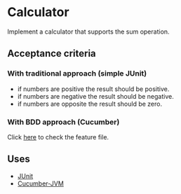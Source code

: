 # Calculator

Implement a calculator that supports the sum operation.

## Acceptance criteria

### With traditional approach (simple JUnit)

* if numbers are positive the result should be positive.
* if numbers are negative the result should be negative.
* if numbers are opposite the result should be zero.

### With BDD approach (Cucumber)
 
 Click [here](../../../resources/workshop/Calculator.feature) to check the feature file.

## Uses

* [JUnit](https://junit.org/junit4/)
* [Cucumber-JVM](https://cucumber.io/docs/reference/jvm)